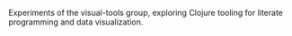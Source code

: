 Experiments of the visual-tools group, exploring Clojure tooling for literate programming and data visualization.
